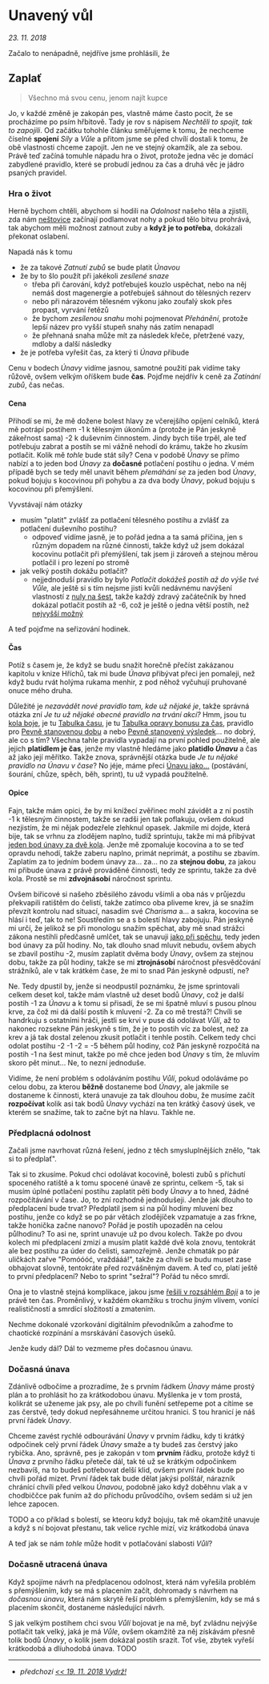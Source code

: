 # Unavený vůl

*23. 11. 2018*

Začalo to nenápadně, nejdříve jsme prohlásili, že 

## Zaplať
> Všechno má svou cenu, jenom najít kupce

Jo, v každé změně je zakopán pes, vlastně máme často pocit, že se procházíme po psím hřbitově. Tady je rov s nápisem *Nechtěli to spojit, tak to zapojili*.
Od začátku tohohle článku směřujeme k tomu, že nechceme číselné **spojení** *Síly* a *Vůle* a přitom jsme se před chvílí dostali k tomu, že obě vlastnosti chceme zapojit. Jen ne ve stejný okamžik, ale za sebou.
Právě teď začíná tomuhle nápadu hra o život, protože jedna věc je domácí zabydlené pravidlo, které se probudí jednou za čas a druhá věc je jádro psaných pravidel.

### Hra o život
Herně bychom chtěli, abychom si hodili na *Odolnost* našeho těla a zjistili, zda nám [neštovice](https://ppj.drdplus.info/?version=1.0&trial=1#tabulka_nemoci) začínají podlamovat nohy a pokud tělo bitvu prohrává, tak abychom měli možnost zatnout zuby a **když je to potřeba**, dokázali překonat oslabení.

Napadá nás k tomu

- že za takové *Zatnutí zubů* se bude platit *Únavou*
- že by to šlo použít při jakékoli *zesílené snaze*
    - třeba při čarování, když potřebuješ kouzlo uspěchat, nebo na něj nemáš dost magenergie a potřebuješ sáhnout do tělesných rezerv
    - nebo při nárazovém tělesném výkonu jako zoufalý skok přes propast, vyrvání řetězů
    - že bychom *zesílenou snahu* mohi pojmenovat *Přehánění*, protože lepší název pro vyšší stupeň snahy nás zatím nenapadl
    - že přehnaná snaha může mít za následek křeče, přetržené vazy, mdloby a další následky
- že je potřeba vyřešit čas, za který ti *Únava* přibude

Cenu v bodech *Únavy* vidíme jasnou, samotné použití pak vidíme taky růžově, ovšem velkým oříškem bude **čas**.
Pojďme nejdřív k ceně za *Zatínání zubů*, čas nečas.

#### Cena

Přihodí se mi, že mě dožene bolest hlavy ze včerejšího opíjení celníků, která mě potrápí postihem -1 k tělesným úkonům a (protože je Pán jeskyně zákeřnost sama) -2 k duševním činnostem. Jindy bych tiše trpěl, ale teď potřebuju zabrat a postih se mi vážně nehodí do krámu, takže ho zkusím potlačit. Kolik mě *tohle* bude stát síly?
Cena v podobě *Únavy* se přímo nabízí a to jeden bod *Únavy* za **dočasné** potlačení postihu o jedna.
V mém případě bych se tedy měl unavit během *přemáhání se* za jeden bod *Únavy*, pokud bojuju s kocovinou při pohybu a za dva body *Únavy*, pokud bojuju s kocovinou při přemýšlení.

Vyvstávají nám otázky

- musím "platit" zvlášť za potlačení tělesného postihu a zvlášť za potlačení duševního postihu?
    - odpoveď vidíme jasně, je to pořád jedna a ta samá příčina, jen s různým dopadem na různé činnosti, takže když už jsem dokázal kocovinu potlačit při přemýšlení, tak jsem ji zároveň a stejnou měrou potlačil i pro lezení po stromě
- jak velký postih dokážu potlačit?
    - nejjednoduší pravidlo by bylo *Potlačit dokážeš postih až do výše tvé *Vůle*,* ale ještě si s tím nejsme jisti kvůli nedávnému navýšení vlastností z [nuly na šest](2018-10-22-nula.md), takže každý zdravý začátečník by hned dokázal potlačit postih až -6, což je ještě o jedna větší postih, než [nejvyšší možný](2018-10-22-nula.md#Nekonečný_začátek)
 
A teď pojďme na seřizování hodinek.

#### Čas

Potíž s časem je, že když se budu snažit horečně přečíst zakázanou kapitolu v knize Hříchů, tak mi bude *Únava* přibývat přeci jen pomaleji, než když budu rvát holýma rukama menhir, z pod něhož vyčuhují pruhované onuce mého druha.

Důležité je *nezavádět nové pravidlo tam, kde už nějaké je*, takže správná otázka zní *Je tu už nějaké obecné pravidlo na trvání akcí?* Hmm, jsou tu [kola boje](2018-10-29-minuta_inteligence.md), je tu [Tabulka času](https://pph.drdplus.info/?version=1.0&trial=1#tabulka_casu), je tu [Tabulka opravy bonusu za čas](https://pph.drdplus.info/?version=1.0&trial=1#tabulka_opravy_bonusu_za_cas), pravidlo pro [Pevně stanovenou dobu](https://pph.drdplus.info/?version=1.0&trial=1#pevne_stanovena_doba) a nebo [Pevně stanovený výsledek](https://pph.drdplus.info/?version=1.0&trial=1#pevne_stanoveny_vysledek)... no dobrý, ale co s tím? Všechna tahle pravidla vypadají na první pohled použitelně, ale jejich **platidlem je čas**, jenže my vlastně hledáme jako **platidlo *Únavu*** a čas až jako její měřítko. Takže znova, správnější otázka bude *Je tu nějaké pravidlo na Únavu v čase*? No jéje, máme přeci [Únavu jako...](https://pph.drdplus.info/?version=1.0&trial=1#tabulka_unavy_z_pohybu) (postávání, šourání, chůze, spěch, běh, sprint), tu už vypadá použitelně.

#### Opice
Fajn, takže mám opici, že by mi knížecí zvěřinec mohl závidět a z ní postih -1 k tělesným činnostem, takže se radši jen tak poflakuju, ovšem dokud nezjistím, že mi nějak podezřele zlehknul opasek. Jakmile mi dojde, která bije, tak se vrhnu za zlodějem naplno, tudíž sprintuju, takže mi má přibývat [jeden bod únavy za dvě kola](https://pph.drdplus.info/?version=1.0&trial=1#tabulka_unavy_z_pohybu). Jenže mě zpomaluje kocovina a to se teď opravdu nehodí, takže zaberu naplno, primát neprimát, a postihu se zbavím. Zaplatím za to jedním bodem únavy za... za... no za **stejnou dobu**, za jakou mi přibude únava z právě prováděné činnosti, tedy ze sprintu, takže za dvě kola. Prostě se mi **zdvojnásobí** náročnost sprintu.

Ovšem biřicové si našeho zběsilého závodu všimli a oba nás v průjezdu překvapili ratištěm do čelistí, takže zatímco oba pliveme krev, já se snažím převzít kontrolu nad situací, nasadím své *Charisma* a... a sakra, kocovina se hlásí i teď, tak to ne! Soustředím se a s bolestí hlavy zabojuju. Pán jeskyně mi určí, že jelikož se při monologu snažím spěchat, aby mě snad strážci zákona nestihli předčasně umlčet, tak se unavuji [jako při spěchu](https://pph.drdplus.info/?version=1.0&trial=1#tabulka_unavy_z_pohybu), tedy jeden bod únavy za půl hodiny. No, tak dlouho snad mluvit nebudu, ovšem abych se zbavil postihu -2, musím zaplatit dvěma body *Únavy*, ovšem za stejnou dobu, takže za půl hodiny, takže se mi **ztrojnásobí** náročnost přesvědčování strážníků, ale v tak krátkém čase, že mi to snad Pán jeskyně odpustí, ne?

Ne. Tedy dpustil by, jenže si neodpustil poznámku, že jsme sprintovali celkem deset kol, takže mám vlastně už deset bodů *Únavy*, což je další postih -1 za *Únavu* a k tomu si přisadí, že se mi špatně mluví s pusou plnou krve, za čož mi dá další postih k mluvení -2. Za co mě trestá?! Chvíli se handrkuju s ostatními hráči, jestli se krvi v puse dá odolávat *Vůlí*, až to nakonec rozsekne Pán jeskyně s tím, že je to postih víc za bolest, než za krev a já tak dostal zelenou zkusit potlačit i tenhle postih. Celkem tedy chci odolat postihu -2 -1 -2 = -5 během půl hodiny, což Pán jeskyně rozpočítá na postih -1 na šest minut, takže po mě chce jeden bod *Únavy* s tím, že mluvím skoro pět minut... Ne, to nezní jednoduše.

Vidíme, že není problém s odoláváním postihu *Vůlí*, pokud odoláváme po celou dobu, za kterou **běžně** dostaneme bod *Únavy*, ale jakmile se dostaneme k činnosti, která unavuje za tak dlouhou dobu, že musíme začít **rozpočívat** kolik asi tak bodů *Únavy* vychází na ten krátký časový úsek, ve kterém se snažíme, tak to začne být na hlavu. Takhle ne.

### Předplacná odolnost
Začali jsme navrhovat různá řešení, jedno z těch smysluplnějších znělo, "tak si to předplať".

Tak si to zkusíme. Pokud chci odolávat kocovině, bolesti zubů s příchutí spoceného ratiště a k tomu spocené únavě ze sprintu, celkem -5, tak si musím úplné potlačení postihu zaplatit pěti body *Únavy* a to hned, žádné rozpočítávání v čase. Jo, to zní rozhodně jednodušeji. Jenže jak dlouho to předplacení bude trvat? Předplatil jsem si na půl hodiny mluvení bez postihu, jenže co když se po pár větách zlodějíček vzpamatuje a zas frkne, takže honička začne nanovo? Pořád je postih upozaděn na celou půlhodinu? To asi ne, sprint unavuje už po dvou kolech. Takže po dvou kolech mi předplacení zmizí a musím platit každé dvě kola znovu, tentokrát ale bez postihu za úder do čelisti, samozřejmě. Jenže chmaták po pár uličkách zařve "Pomóóóć, vraždááá!", takže za chvíli se budu muset zase obhajovat slovně, tentokráte před rozvášněným davem. A teď co, platí ještě to první předplacení? Nebo to sprint "sežral"? Pořád tu něco smrdí.

Ona je to vlastně stejná komplikace, jakou jsme [řešili v rozsáhlém *Boji*](2018-08-10-boj.md#Výsledky_až_na_konec,_ale_čeho?) a to je právě ten čas. Proměnlivý, v každém okamžiku s trochu jiným vlivem, vonící realističností a smrdící složitostí a zmatením.

Nechme dokonalé vzorkování digitálním převodníkům a zahoďme to chaotické rozpínání a msrskávání časových úseků.

Jenže kudy dál? Dál to vezmeme přes dočasnou únavu.

### Dočasná únava

Zdánlivě odbočíme a prozradíme, že s prvním řádkem *Únavy* máme prostý plán a to prohlásit ho za krátkodobou únavu. Myšlenka je v tom prostá, kolikrát se uženeme jak psy, ale po chvíli funění setřepeme pot a cítíme se zas čerstvě, tedy dokud nepřesáhneme určitou hranici. S tou hranicí je náš první řádek *Únavy*.

Chceme zavést rychlé odbourávání *Únavy* v prvním řádku, kdy ti krátký odpočinek celý první řádek *Únavy* smaže a ty budeš zas čerstvý jako rybička. Ano, správně, pes je zakopán v tom **prvním** řádku, protože když ti *Únava* z prvního řádku přeteče dál, tak té už se krátkým odpočinkem nezbavíš, na to budeš potřebovat delší klid, ovšem první řádek bude po chvíli pořád mizet. První řádek tak bude dělat jakýsi polštář, nárazník chránící chvíli před velkou *Únavou*, podobně jako když doběhnu vlak a v chodbiččce pak funím až do příchodu průvodčího, ovšem sedám si už jen lehce zapocen.

TODO a co příklad s bolestí, se kteoru když bojuju, tak mě okamžitě unavuje a když s ní bojovat přestanu, tak velice rychle mizí, viz krátkodobá únava

A teď jak se nám *tohle* může hodit v potlačování slabosti *Vůlí*?

### Dočasně utracená únava

Když spojíme návrh na předplacenou odolnost, která nám vyřešila problém s přemýšlením, kdy se má s placením začít, dohromady s návrhem na *dočasnou únavu*, která nám skrytě řeší problém s přemýšlením, kdy se má s placením skončit, dostaneme následující návrh.

S jak velkým postihem chci svou *Vůlí* bojovat je na mě, byť zvládnu nejvýše potlačit tak velký, jaká je má *Vůle*, ovšem okamžitě za něj získávám přesně tolik bodů *Únavy*, o kolik jsem dokázal postih srazit. Toť vše, zbytek vyřeší krátkodobá a dlíuhodobá únava. TODO

---

- *předchozí [<< 19. 11. 2018 Vydrž!](2018-11-19-vydrz.md)*
